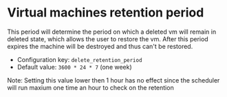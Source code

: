 # Virtual machines retention period

This period will determine the period on which a deleted vm will remain in deleted state, which allows the user to restore the vm. After this period expires the machine will be destroyed and thus can't be restored.

* Configuration key: `delete_retention_period`
* Default value: `3600 * 24 * 7` \(one week\)

Note: Setting this value lower then 1 hour has no effect since the scheduler will run maxium one time an hour to check on the retention

